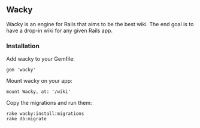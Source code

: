 ## Wacky

Wacky is an engine for Rails that aims to be the best wiki.  The end goal is to
have a drop-in wiki for any given Rails app.

### Installation

Add wacky to your Gemfile:

    gem 'wacky'

Mount wacky on your app:

    mount Wacky, at: '/wiki'

Copy the migrations and run them:

    rake wacky:install:migrations
    rake db:migrate
